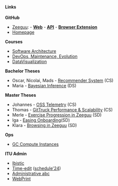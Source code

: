 #### Links

**GitHub**
- [Zeeguu](https://github.com/zeeguu): - [**Web**](https://github.com/zeeguu/web/)  	- [**API**](https://github.com/zeeguu/api)	- [**Browser Extension**](https://github.com/zeeguu/browser-extension)
- [Homepage](https://github.com/mircealungu/mircea)

**Courses**
- [Software Architecture](https://learnit.itu.dk/course/view.php?id=3022830#section-0) 
- [DevOps, Maintenance, Evolution](https://learnit.itu.dk/course/view.php?id=3022842)
- [DataVisualization](https://learnit.itu.dk/course/view.php?id=3022800#section-6)

**Bachelor Theses** 
- Oscar, Nicolai, Mads - [Recommender System](https://learnit.itu.dk/course/view.php?id=3023893) (CS)
- Maria - [Bayesian Inference](https://learnit.itu.dk/course/view.php?id=3023893) (DS)

**Master Theses**
 - Johannes - [OSS Telemetry](https://learnit.itu.dk/grade/report/grader/index.php?id=3024163) (CS)
 - Thomas - [GitTruck Performance & Scalability](https://learnit.itu.dk/grade/report/grader/index.php?id=3024202) (CS)
 - Merle - [Exercise Progression in Zeeguu](https://learnit.itu.dk/grade/report/grader/index.php?id=3024079) (SD)
 - Iga - [Easing Onboarding](https://learnit.itu.dk/grade/report/grader/index.php?id=3024152)(SD)
 - Klara - [Browsing in Zeeguu](https://learnit.itu.dk/grade/report/grader/index.php?id=3024025) (SD)

**Ops**
- [GC Compute Instances](https://console.cloud.google.com/compute/instances)


**ITU Admin**
- [Ibistic](https://wayf.itu.dk/module.php/core/loginuserpass.php?AuthState=_0b031e5c0cbb05b6c9980b0f6c183a70f69f7d887a%3Ahttps%3A%2F%2Fwayf.itu.dk%2Fsaml2%2Fidp%2FSSOService.php%3Fspentityid%3Dhttps%253A%252F%252Fwayf.wayf.dk%26RelayState%3DRxZGUkvDCKzr8NS4bTMPaDr_%26cookieTime%3D1709297351)
- [Time-edit](https://timeedit.itu.dk/) ([schedule'24](https://cloud.timeedit.net/itu/web/public/ri10Z80g79X860Q90YQ59x5YZ61ZY1Q6y5695Y05X58207QX01483Yg56092gX64Y09Q5.html))
- [Administrative abc](https://intranet.itu.dk/Administrative-ABC)
- [WebPrint](https://ituwebprint.itu.dk/RicohmyPrint/Main.aspx)
